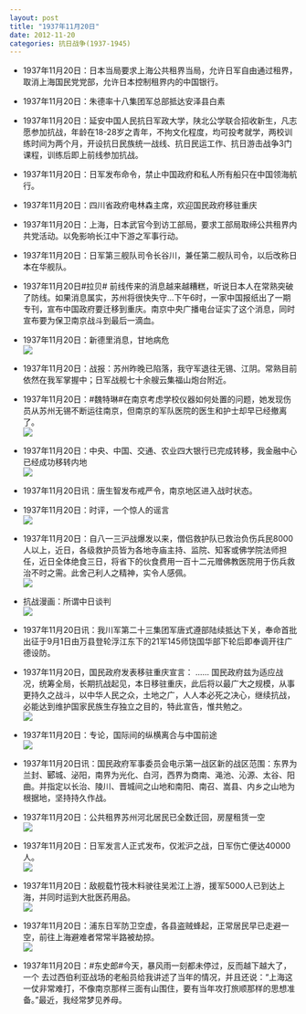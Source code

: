 ```yaml
---
layout: post
title: "1937年11月20日"
date: 2012-11-20
categories: 抗日战争(1937-1945)
---
```


<meta name="referrer" content="no-referrer" />

- 1937年11月20日：日本当局要求上海公共租界当局，允许日军自由通过租界，取消上海国民党党部，允许日本控制租界内的中国银行。 

- 1937年11月20日：朱德率十八集团军总部抵达安泽县白素 

- 1937年11月20日：延安中国人民抗日军政大学，陕北公学联合招收新生，凡志愿参加抗战，年龄在18-28岁之青年，不拘文化程度，均可投考就学，两校训练时间为两个月，开设抗日民族统一战线、抗日民运工作、抗日游击战争3门课程，训练后即上前线参加抗战。 

- 1937年11月20日：日军发布命令，禁止中国政府和私人所有船只在中国领海航行。 

- 1937年11月20日：四川省政府电林森主席，欢迎国民政府移驻重庆 

- 1937年11月20日：上海，日本武官今到访工部局，要求工部局取缔公共租界内共党活动。以免影响长江中下游之军事行动。 

- 1937年11月20日：日军第三舰队司令长谷川，兼任第二舰队司令，以后改称日本在华舰队。 

- 1937年11月20日#拉贝#  前线传来的消息越来越糟糕，听说日本人在常熟突破了防线。如果消息属实，苏州将很快失守...下午6时，一家中国报纸出了一期专刊，宣布中国政府要迁移到重庆。南京中央广播电台证实了这个消息，同时宣布要为保卫南京战斗到最后一滴血。 

- 1937年11月20日：新德里消息，甘地病危 <br/><img src="https://ww4.sinaimg.cn/large/aca367d8jw1dz1u8vnw97j.jpg" />

- 1937年11月20日：战报：苏州昨晚已陷落，我守军退往无锡、江阴。常熟目前依然在我军掌握中；日军战舰七十余艘云集福山炮台附近。 

- 1937年11月20日：#魏特琳#在南京考虑学校仪器如何处置的问题，她发现伤员从苏州无锡不断运往南京，但南京的军队医院的医生和护士却早已经撤离了。 <br/><img src="https://ww2.sinaimg.cn/large/aca367d8jw1dz1rxo21ypj.jpg" />

- 1937年11月20日：中央、中国、交通、农业四大银行已完成转移，我金融中心已经成功移转内地 <br/><img src="https://ww2.sinaimg.cn/large/aca367d8jw1dz1q740zzoj.jpg" />

- 1937年11月20日讯：唐生智发布戒严令，南京地区进入战时状态。 

- 1937年11月20日：时评，一个惊人的谣言 <br/><img src="https://ww3.sinaimg.cn/large/aca367d8jw1dz1fsph835j.jpg" />

- 1937年11月20日：自八一三沪战爆发以来，僧侣救护队已救治负伤兵民8000人以上，近日，各级救护员皆为各地寺庙主持、监院、知客或佛学院法师担任，近日全体绝食三日，将省下的伙食费用一百十二元赠佛教医院用于伤兵救治不时之需。此舍己利人之精神，实令人感佩。 <br/><img src="https://ww3.sinaimg.cn/large/aca367d8jw1dz1e2bm6hmj.jpg" />

- 抗战漫画：所谓中日谈判 <br/><img src="https://ww4.sinaimg.cn/large/aca367d8jw1dz1di3qv0cj.jpg" />

- 1937年11月20日讯：我川军第二十三集团军唐式遵部陆续抵达下关，奉命首批出征于9月1日由万县登轮浮江东下的21军145师饶国华部下轮后即奉调开往广德设防。 

- 1937年11月20日，国民政府发表移驻重庆宣言：  ......  国民政府兹为适应战况，统筹全局，长期抗战起见，本日移驻重庆，此后将以最广大之规模，从事更持久之战斗，以中华人民之众，土地之广，人人本必死之决心，继续抗战，必能达到维护国家民族生存独立之目的，特此宣告，惟共勉之。   <br/><img src="https://ww4.sinaimg.cn/large/aca367d8jw1dz1avr9wgmj.jpg" />

- 1937年11月20日：专论，国际间的纵横离合与中国前途 <br/><img src="https://ww2.sinaimg.cn/large/aca367d8jw1dz18urgms6j.jpg" />

- 1937年11月20日讯：国民政府军事委员会电示第一战区新的战区范围：东界为兰封、郾城、泌阳，南界为光化、白河，西界为商南、渑池、沁源、太谷、阳曲。并指定以长治、陵川、晋城间之山地和南阳、南召、嵩县、内乡之山地为根据地，坚持持久作战。 

- 1937年11月20日：公共租界苏州河北居民已全数迁回，房屋租赁一空 <br/><img src="https://ww2.sinaimg.cn/large/aca367d8jw1dz174dsl6tj.jpg" />

- 1937年11月20日：日军发言人正式发布，仅淞沪之战，日军伤亡便达40000人。 <br/><img src="https://ww4.sinaimg.cn/large/aca367d8jw1dz15dy02qmj.jpg" />

- 1937年11月20日：敌舰载竹筏木料驶往吴淞江上游，援军5000人已到达上海，并同时运到大批医药用品。 <br/><img src="https://ww3.sinaimg.cn/large/aca367d8jw1dz14t7fnlfj.jpg" />

- 1937年11月20日：浦东日军防卫空虚，各县盗贼蜂起，正常居民早已走避一空，前往上海避难者常常半路被劫掠。 <br/><img src="https://ww2.sinaimg.cn/large/aca367d8jw1dz148aecbpj.jpg" />

- 1937年11月20日：#东史郎#今天，暴风雨一刻都未停过，反而越下越大了，一个 去过西伯利亚战场的老船员给我讲述了当年的情况，并且还说：“上海这一仗非常难打，不像南京那样三面有山围住，要有当年攻打旅顺那样的思想准备。”最近，我经常梦见养母。 

